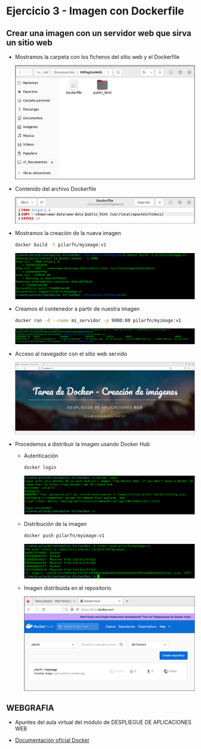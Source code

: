 # Ejercicio 3 - Imagen con Dockerfile

## Crear una imagen con un servidor web que sirva un sitio web

* Mostramos la carpeta con los ficheros del sitio web y el Dockerfile

  ![](capturas/cap01.png)

* Contenido del archivo Dockerfile

  ![](capturas/cap02.png)

* Mostramos la creación de la nueva imagen

  ```bash
  docker build -t pilarfn/myimage:v1
  ```

  ![](capturas/cap03.png)

* Creamos el contenedor a partir de nuestra imagen

  ```bash
  docker run -d --name mi_servidor -p 9000:80 pilarfn/myimage:v1
  ```

  ![](capturas/cap04.png)

* Acceso al navegador con el sitio web servido

  ![](capturas/cap05.png)

* Procedemos a distribuir la imagen usando Docker Hub

  * Autenticación

    ```bash
    docker login
    ```

    ![](capturas/cap06.png)

  * Distribución de la imagen

    ```bash
    docker push pilarfn/myimage:v1
    ```

    ![](capturas/cap07.png)

  * Imagen distribuida en el repositorio

    ![](capturas/cap08.png)

## WEBGRAFIA

* Apuntes del aula virtual del módulo de DESPLIEGUE DE APLICACIONES WEB

* [Documentación oficial Docker](https://docs.docker.com/reference/)

  
